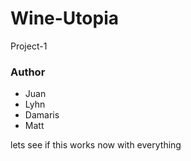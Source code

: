 # Wine-Utopia
Project-1



### Author

* Juan
* Lyhn
* Damaris
* Matt

lets see if this works
 now with everything


